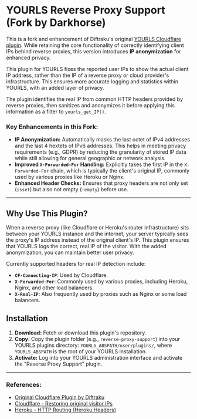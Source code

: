 # YOURLS Reverse Proxy Support (Fork by Darkhorse)

This is a fork and enhancement of Diftraku's original [YOURLS Cloudflare plugin](https://github.com/Diftraku/yourls_cloudflare/). While retaining the core functionality of correctly identifying client IPs behind reverse proxies, this version introduces **IP anonymization** for enhanced privacy.

This plugin for YOURLS fixes the reported user IPs to show the actual client IP address, rather than the IP of a reverse proxy or cloud provider's infrastructure. This ensures more accurate logging and statistics within YOURLS, with an added layer of privacy.

The plugin identifies the real IP from common HTTP headers provided by reverse proxies, then sanitizes and anonymizes it before applying this information as a filter to `yourls_get_IP()`.

### Key Enhancements in this Fork:

*   **IP Anonymization:** Automatically masks the last octet of IPv4 addresses and the last 4 hextets of IPv6 addresses. This helps in meeting privacy requirements (e.g., GDPR) by reducing the granularity of stored IP data while still allowing for general geographic or network analysis.
*   **Improved `X-Forwarded-For` Handling:** Explicitly takes the first IP in the `X-Forwarded-For` chain, which is typically the client's original IP, commonly used by various proxies like Heroku or Nginx.
*   **Enhanced Header Checks:** Ensures that proxy headers are not only set (`isset`) but also not empty (`!empty`) before use.

---

## Why Use This Plugin?

When a reverse proxy (like Cloudflare or Heroku's router infrastructure) sits between your YOURLS instance and the internet, your server typically sees the proxy's IP address instead of the original client's IP. This plugin ensures that YOURLS logs the correct, real IP of the visitor. With the added anonymization, you can maintain better user privacy.

Currently supported headers for real IP detection include:

*   **`CF-Connecting-IP`**: Used by Cloudflare.
*   **`X-Forwarded-For`**: Commonly used by various proxies, including Heroku, Nginx, and other load balancers.
*   **`X-Real-IP`**: Also frequently used by proxies such as Nginx or some load balancers.

## Installation

1.  **Download:** Fetch or download this plugin's repository.
2.  **Copy:** Copy the plugin folder (e.g., `reverse-proxy-support`) into your YOURLS plugins directory: `YOURLS_ABSPATH/user/plugins/`, where `YOURLS_ABSPATH` is the root of your YOURLS installation.
3.  **Activate:** Log into your YOURLS administration interface and activate the "Reverse Proxy Support" plugin.

---

### References:

*   [Original Cloudflare Plugin by Diftraku](https://github.com/Diftraku/yourls_cloudflare/)
*   [Cloudflare - Restoring original visitor IPs](https://support.cloudflare.com/hc/en-us/articles/200170786-Restoring-original-visitor-IPs-Logging-visitor-IP-addresses-with-mod-cloudflare-)
*   [Heroku - HTTP Routing (Heroku Headers)](https://devcenter.heroku.com/articles/http-routing#heroku-headers)
